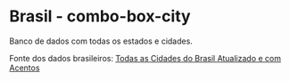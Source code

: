Brasil - combo-box-city
==============

Banco de dados com todas os estados e cidades.

Fonte dos dados brasileiros: [Todas as Cidades do Brasil Atualizado e com Acentos](http://samus.com.br/web/site/artigo-todas_as_cidades_do_brasil_atualizado_e_com_acentos)
